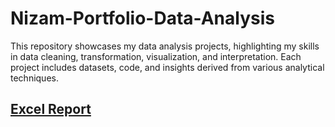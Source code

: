 # Nizam-Portfolio-Data-Analysis
This repository showcases my data analysis projects, highlighting my skills in data cleaning, transformation, visualization, and interpretation. Each project includes datasets, code, and insights derived from various analytical techniques.
## [Excel Report ](https://1drv.ms/x/c/9e8fde36bdd38ef5/EbsMWrWA39hNpL1_-i9ysI8BHEGLN4I6-1CnlZuLc9zwiw?e=xCHc4R)
